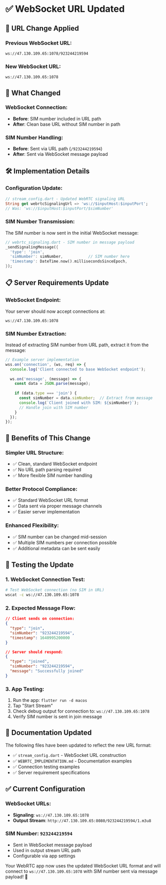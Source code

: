 # ✅ WebSocket URL Updated

## 🔄 **URL Change Applied**

### **Previous WebSocket URL**:
```
ws://47.130.109.65:1078/923244219594
```

### **New WebSocket URL**:
```
ws://47.130.109.65:1078
```

## 🎯 **What Changed**

### **WebSocket Connection**:
- **Before**: SIM number included in URL path
- **After**: Clean base URL without SIM number in path

### **SIM Number Handling**:
- **Before**: Sent via URL path (`/923244219594`)
- **After**: Sent via WebSocket message payload

## 🛠️ **Implementation Details**

### **Configuration Update**:
```dart
// stream_config.dart - Updated WebRTC signaling URL
String get webrtcSignalingUrl => 'ws://$inputHost:$inputPort';  
// Was: 'ws://$inputHost:$inputPort/$simNumber'
```

### **SIM Number Transmission**:
The SIM number is now sent in the initial WebSocket message:

```dart
// webrtc_signaling.dart - SIM number in message payload
_sendSignalingMessage({
  'type': 'join',
  'simNumber': simNumber,           // SIM number here
  'timestamp': DateTime.now().millisecondsSinceEpoch,
});
```

## 📋 **Server Requirements Update**

### **WebSocket Endpoint**:
Your server should now accept connections at:
```
ws://47.130.109.65:1078
```

### **SIM Number Extraction**:
Instead of extracting SIM number from URL path, extract it from the message:

```javascript
// Example server implementation
wss.on('connection', (ws, req) => {
  console.log('Client connected to base WebSocket endpoint');
  
  ws.on('message', (message) => {
    const data = JSON.parse(message);
    
    if (data.type === 'join') {
      const simNumber = data.simNumber;  // Extract from message
      console.log(`Client joined with SIM: ${simNumber}`);
      // Handle join with SIM number
    }
  });
});
```

## 🎯 **Benefits of This Change**

### **Simpler URL Structure**:
- ✅ Clean, standard WebSocket endpoint
- ✅ No URL path parsing required
- ✅ More flexible SIM number handling

### **Better Protocol Compliance**:
- ✅ Standard WebSocket URL format
- ✅ Data sent via proper message channels
- ✅ Easier server implementation

### **Enhanced Flexibility**:
- ✅ SIM number can be changed mid-session
- ✅ Multiple SIM numbers per connection possible
- ✅ Additional metadata can be sent easily

## 🚀 **Testing the Update**

### **1. WebSocket Connection Test**:
```bash
# Test WebSocket connection (no SIM in URL)
wscat -c ws://47.130.109.65:1078
```

### **2. Expected Message Flow**:
```json
// Client sends on connection:
{
  "type": "join",
  "simNumber": "923244219594",
  "timestamp": 1640995200000
}

// Server should respond:
{
  "type": "joined",
  "simNumber": "923244219594",
  "message": "Successfully joined"
}
```

### **3. App Testing**:
1. Run the app: `flutter run -d macos`
2. Tap "Start Stream"
3. Check debug output for connection to: `ws://47.130.109.65:1078`
4. Verify SIM number is sent in join message

## 📝 **Documentation Updated**

The following files have been updated to reflect the new URL format:
- ✅ `stream_config.dart` - WebSocket URL construction
- ✅ `WEBRTC_IMPLEMENTATION.md` - Documentation examples
- ✅ Connection testing examples
- ✅ Server requirement specifications

## ✅ **Current Configuration**

### **WebSocket URLs**:
- **Signaling**: `ws://47.130.109.65:1078`
- **Output Stream**: `http://47.130.109.65:8080/923244219594/1.m3u8`

### **SIM Number**: `923244219594`
- Sent in WebSocket message payload
- Used in output stream URL path
- Configurable via app settings

Your WebRTC app now uses the updated WebSocket URL format and will connect to `ws://47.130.109.65:1078` with SIM number sent via message payload! 🎉